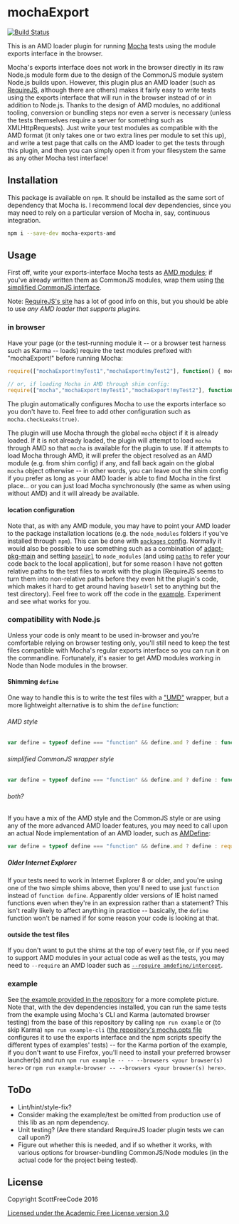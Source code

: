 # mochaExport

[![Build Status](https://travis-ci.org/ScottFreeCode/mocha-exports-amd.svg?branch=master)](https://travis-ci.org/ScottFreeCode/mocha-exports-amd)

This is an AMD loader plugin for running [Mocha](https://github.com/mochajs/mocha) tests using the module exports interface in the browser.

Mocha's exports interface does not work in the browser directly in its raw Node.js module form due to the design of the CommonJS module system Node.js builds upon. However, this plugin plus an AMD loader (such as [RequireJS](http://requirejs.org/), although there are others) makes it fairly easy to write tests using the exports interface that will run in the browser instead of or in addition to Node.js. Thanks to the design of AMD modules, no additional tooling, conversion or bundling steps nor even a server is necessary (unless the tests themselves require a server for something such as XMLHttpRequests). Just write your test modules as compatible with the AMD format (it only takes one or two extra lines per module to set this up), and write a test page that calls on the AMD loader to get the tests through this plugin, and then you can simply open it from your filesystem the same as any other Mocha test interface!

## Installation

This package is available on `npm`. It should be installed as the same sort of dependency that Mocha is. I recommend local dev dependencies, since you may need to rely on a particular version of Mocha in, say, continuous integration.

```sh
npm i --save-dev mocha-exports-amd
```

## Usage

First off, write your exports-interface Mocha tests as [AMD modules](https://github.com/amdjs/amdjs-api); if you've already written them as CommonJS modules, wrap them using [the simplified CommonJS interface](http://requirejs.org/docs/commonjs.html#manualconversion).

Note: [RequireJS's site](http://requirejs.org/) has a lot of good info on this, but you should be able to use *any AMD loader that supports plugins.*

### in browser

Have your page (or the test-running module it -- or a browser test harness such as Karma -- loads) require the test modules prefixed with "mochaExport!" before running Mocha:
```js
require(["mochaExport!myTest1","mochaExport!myTest2"], function() { mocha.run() })

// or, if loading Mocha in AMD through shim config:
require(["mocha","mochaExport!myTest1","mochaExport!myTest2"], function(mocha) { mocha.run() })
```

The plugin automatically configures Mocha to use the exports interface so you don't have to. Feel free to add other configuration such as `mocha.checkLeaks(true)`.

The plugin will use Mocha through the global `mocha` object if it is already loaded. If it is not already loaded, the plugin will attempt to load `mocha` through AMD so that `mocha` is available for the plugin to use. If it attempts to load Mocha through AMD, it will prefer the object resolved as an AMD module (e.g. from shim config) if any, and fall back again on the global `mocha` object otherwise -- in other words, you can leave out the shim config if you prefer as long as your AMD loader is able to find Mocha in the first place... or you can just load Mocha synchronously (the same as when using without AMD) and it will already be available.

#### location configuration

Note that, as with any AMD module, you may have to point your AMD loader to the package installation locations (e.g. the `node_modules` folders if you've installed through `npm`). This can be done with [`packages` config](http://www.requirejs.org/docs/api.html#packages). Normally it would also be possible to use something such as a combination of [adapt-pkg-main](https://www.npmjs.org/package/adapt-pkg-main) and setting [`baseUrl`](http://www.requirejs.org/docs/api.html#config-baseUrl) to `node_modules` (and using [`paths`](http://www.requirejs.org/docs/api.html#config-paths) to refer your code back to the local application), but for some reason I have not gotten relative paths to the test files to work with the plugin (RequireJS seems to turn them into non-relative paths before they even hit the plugin's code, which makes it hard to get around having `baseUrl` set to anything but the test directory). Feel free to work off the code in the [example](example/runTests.js). Experiment and see what works for you.

### compatibility with Node.js

Unless your code is only meant to be used in-browser and you're comfortable relying on browser testing only, you'll still need to keep the test files compatible with Mocha's regular exports interface so you can run it on the commandline. Fortunately, it's easier to get AMD modules working in Node than Node modules in the browser.

#### Shimming `define`

One way to handle this is to write the test files with a ["UMD"](https://github.com/umdjs/umd) wrapper, but a more lightweight alternative is to shim the `define` function:

######  AMD style

```js
var define = typeof define === "function" && define.amd ? define : function define(deps, factory) { module.exports = factory.apply(undefined, deps.map(require)) }
```

###### simplified CommonJS wrapper style

```js
var define = typeof define === "function" && define.amd ? define : function define(factory) { factory(require, exports, module) }
```

###### both?

If you have a mix of the AMD style and the CommonJS style or are using any of the more advanced AMD loader features, you may need to call upon an actual Node implementation of an AMD loader, such as [AMDefine](https://www.npmjs.com/package/amdefine):
```js
var define = typeof define === "function" && define.amd ? define : require("amdefine")(module, require)
```

##### Older Internet Explorer

If your tests need to work in Internet Explorer 8 or older, and you're using one of the two simple shims above, then you'll need to use just `function` instead of `function define`. Apparently older versions of IE hoist named functions even when they're in an expression rather than a statement? This isn't really likely to affect anything in practice -- basically, the `define` function won't be named if for some reason your code is looking at that.

#### outside the test files

If you don't want to put the shims at the top of every test file, or if you need to support AMD modules in your actual code as well as the tests, you may need to `--require` an AMD loader such as [`--require amdefine/intercept`](https://github.com/jrburke/amdefine/#amdefineintercept).

### example

See [the example provided in the repository](example) for a more complete picture. Note that, with the dev dependencies installed, you can run the same tests from the example using Mocha's CLI and Karma (automated browser testing) from the base of this repository by calling `npm run example` or (to skip Karma) `npm run example-cli` ([the repository's mocha.opts file](test/mocha.opts) configures it to use the exports interface and the npm scripts specify the different types of examples' tests) -- for the Karma portion of the example, if you don't want to use Firefox, you'll need to install your preferred browser launcher(s) and run `npm run example -- -- --browsers <your browser(s) here>` or `npm run example-browser -- --browsers <your browser(s) here>`.

## ToDo
- Lint/hint/style-fix?
- Consider making the example/test be omitted from production use of this lib as an npm dependency.
- Unit testing? (Are there standard RequireJS loader plugin tests we can call upon?)
- Figure out whether this is needed, and if so whether it works, with various options for browser-bundling CommonJS/Node modules (in the actual code for the project being tested).

## License

Copyright ScottFreeCode 2016

[Licensed under the Academic Free License version 3.0](LICENSE.txt)
